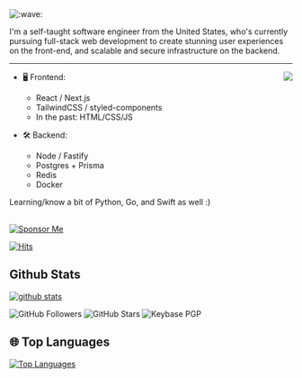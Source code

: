 
<img src="https://raw.githubusercontent.com/cnrad/cnrad/main/wave.svg" alt=":wave:" />

I'm a self-taught software engineer from the United States, who's currently pursuing full-stack web development to create stunning user experiences on the front-end, and scalable and secure infrastructure on the backend.

---

<a href="https://discord.com/users/705665813994012695">
  <img src="https://lanyard-profile-readme.vercel.app/api/705665813994012695?hideTimestamp=true&idleMessage=Just%20chillin'%20at%20the%20moment..." align="right" />
</a>

- 🖥️ Frontend:
  - React / Next.js
  - TailwindCSS / styled-components
  - In the past: HTML/CSS/JS

- 🛠 Backend:
  - Node / Fastify
  - Postgres + Prisma
  - Redis
  - Docker

Learning/know a bit of Python, Go, and Swift as well :)

\
[![Sponsor Me](https://raw.githubusercontent.com/cnrad/cnrad/main/sponsor.svg)](https://sponsor.cnrad.dev)

[![Hits](https://hits.link/hits?url=https://github.com/cnrad&bgLeft=444444&bgRight=575fff&label=visits)](https://hits.link)

##  **Github Stats**

[![github stats](https://github-readme-stats.vercel.app/api?username=7Kazumii&show_icons=true&theme=radical)](https://github.com/pokurt)

![GitHub Followers](https://img.shields.io/github/followers/7Kazumii?color=aqua&label=Followers&style=for-the-badge)
![GitHub Stars](https://img.shields.io/github/stars/7Kazumii?affiliations=OWNER&color=aqua&style=for-the-badge)
![Keybase PGP](https://img.shields.io/keybase/pgp/7Kazumii?color=aqua&style=for-the-badge)


## 🌐 **Top Languages**

[![Top Languages](https://github-readme-stats.vercel.app/api/top-langs/?username=7Kazumiii&show_icons=true&theme=radical&layout=compact)](https://github.com/7Kazumiii)
